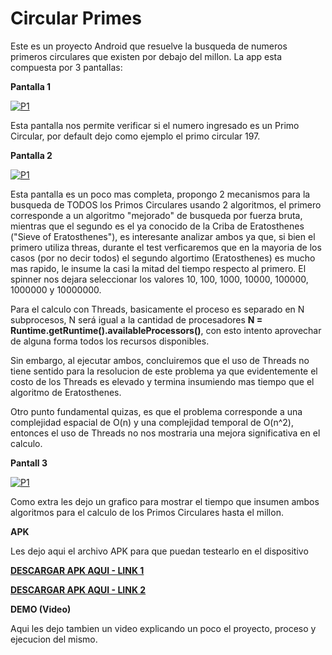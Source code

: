 # Circular Primes

Este es un proyecto Android que resuelve la busqueda de numeros primeros circulares que existen por debajo del millon. La app esta compuesta por 3 pantallas:

**Pantalla 1**

[![P1](http://s22.postimg.org/etf9x3erl/Screenshot_2015_05_04_02_10_05.png)](http://s22.postimg.org/etf9x3erl/Screenshot_2015_05_04_02_10_05.png)

Esta pantalla nos permite verificar si el numero ingresado es un Primo Circular, por default dejo como ejemplo el primo circular 197.

**Pantalla 2**

[![P1](http://s9.postimg.org/9ccv3bowv/Screenshot_2015_05_04_02_16_47.png)](http://s9.postimg.org/9ccv3bowv/Screenshot_2015_05_04_02_16_47.png)

Esta pantalla es un poco mas completa, propongo 2 mecanismos para la busqueda de TODOS los Primos Circulares usando 2 algoritmos, el primero corresponde a un algoritmo "mejorado" de busqueda por fuerza bruta, mientras que el segundo es el ya conocido de la Criba de Eratosthenes ("Sieve of Eratosthenes"), es interesante analizar ambos ya que, si bien el primero utiliza threas, durante el test verficaremos que en la mayoria de los casos (por no decir todos) el segundo algortimo (Eratosthenes) es mucho mas rapido, le insume la casi la mitad del tiempo respecto al primero.
El spinner nos dejara seleccionar los valores 10, 100, 1000, 10000, 100000, 1000000 y 10000000.

Para el calculo con Threads, basicamente el proceso es separado en N subprocesos, N será igual a la cantidad de procesadores **N = Runtime.getRuntime().availableProcessors()**, con esto intento aprovechar de alguna forma todos los recursos disponibles. 

Sin embargo, al ejecutar ambos, concluiremos que el uso de Threads no tiene sentido para la resolucion de este problema ya que evidentemente el costo de los Threads es elevado y termina insumiendo mas tiempo que el algoritmo de Eratosthenes. 

Otro punto fundamental quizas, es que el problema corresponde a una complejidad espacial de O(n) y una complejidad temporal de O(n^2), entonces el uso de Threads no nos mostraria una mejora significativa en el calculo.

**Pantall 3**

[![P1](http://s22.postimg.org/v9wx8b2pt/Screenshot_2015_05_04_02_15_34.png)](http://s22.postimg.org/v9wx8b2pt/Screenshot_2015_05_04_02_15_34.png)

Como extra les dejo un grafico para mostrar el tiempo que insumen ambos algoritmos para el calculo de los Primos Circulares hasta el millon.

**APK**

Les dejo aqui el archivo APK para que puedan testearlo en el dispositivo

**[DESCARGAR APK AQUI - LINK 1](https://www.dropbox.com/s/suk8bexqe442d1e/MLCircularPrimes.apk?dl=0)**

**[DESCARGAR APK AQUI - LINK 2](https://drive.google.com/file/d/0BxNgay9IsYFfQTZrSFVYU2tTU28/view?usp=sharing)**


**DEMO (Video)**

Aqui les dejo tambien un video explicando un poco el proyecto, proceso y ejecucion del mismo.





